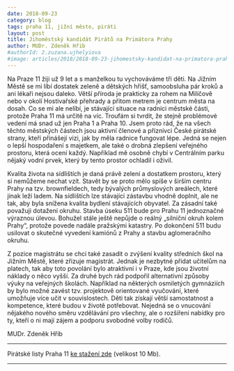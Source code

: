 ```yaml
---
date: 2018-09-23
category: blog
tags: praha 11, jižní město, piráti
layout: post
title: Jihoměstský kandidát Pirátů na Primátora Prahy
author: MUDr. Zdeněk Hřib 
#authorId: 2.zuzana.ujhelyiova
#image: articles/2018/2018-09-23-jihomestsky-kandidat-na-primatora-prahy.jpg
---
```


Na Praze 11 žiji už 9 let a s manželkou tu vychováváme tři děti. Na Jižním Městě se mi líbí dostatek zeleně a dětských hřišť, samoobsluha pár kroků a ani lékaři nejsou daleko. Větší příroda je prakticky za rohem na Milíčově nebo v okolí Hostivařské přehrady a přitom metrem je centrum města na dosah. Co se mi ale nelíbí, je stávající situace na radnici městské části, protože Praha 11 má určitě na víc. Troufám si tvrdit, že stejně problémové vedení má snad už jen Praha 1 a Praha 10. Jsem proto rád, že na všech těchto městských částech jsou aktivní členové a příznivci České pirátské strany, kteří přinášejí vizi, jak by měla radnice fungovat lépe. Jedná se nejen o lepší hospodaření s majetkem, ale také o drobná zlepšení veřejného prostoru, která ocení každý. Například mě osobně chybí v Centrálním parku nějaký vodní prvek, který by tento prostor ochladil i oživil. 

Kvalita života na sídlištích je daná právě zelení a dostatkem prostoru, který si nemůžeme nechat vzít. Stavět by se proto mělo spíše v širším centru Prahy na tzv. brownfieldech, tedy bývalých průmyslových areálech, které jinak leží ladem. Na sídlištích lze stávající zástavbu vhodně doplnit, ale ne tak, aby byla snížena kvalita bydlení stávajících obyvatel. Za zásadní také považuji dotažení okruhu. Stavba úseku 511 bude pro Prahu 11 jednoznačné výraznou úlevou. Bohužel stále ještě nepůjde o reálný „silniční okruh kolem Prahy“, protože povede nadále pražskými katastry. Po dokončení 511 budu usilovat o skutečné vyvedení kamiónů z Prahy a stavbu aglomeračního okruhu. 

Z pozice magistrátu se chci také zasadit o zvýšení kvality středních škol na Jižním Městě, které zřizuje magistrát. Jednak je nezbytné přidat učitelům na platech, tak aby toto povolání bylo atraktivní i v Praze, kde jsou životní náklady o něco vyšší. Za druhé bych rád podpořil alternativní způsoby výuky na veřejných školách. Například na některých osmiletých gymnáziích by bylo možné zavést tzv. projektově orientované vyučování, které umožňuje více učit v souvislostech. Děti tak získají větší samostatnost a kompetence, které budou v životě potřebovat. Nejedná se o vnucování nějakého nového směru vzdělávání pro všechny, ale o rozšíření nabídky pro ty, kteří o ni mají zájem a podporu svobodné volby rodičů.

MUDr. Zdeněk Hřib


---

Pirátské listy Praha 11 [ke stažení zde](/assets/pdf/2018-07-10-praha-11.pdf) (velikost 10 Mb).

- - -
